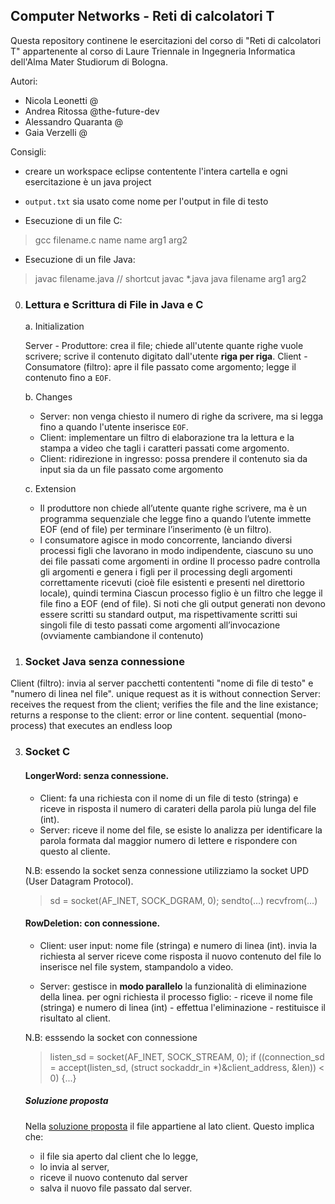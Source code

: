 ## Computer Networks - Reti di calcolatori T
Questa repository continene le esercitazioni del corso di "Reti di calcolatori T" appartenente al corso di Laure Triennale in Ingegneria Informatica dell'Alma Mater Studiorum di Bologna.

Autori:
 - Nicola Leonetti @
 - Andrea Ritossa @the-future-dev
 - Alessandro Quaranta @
 - Gaia Verzelli @

Consigli:
 - creare un workspace eclipse contentente l'intera cartella e ogni esercitazione è un java project
 - `output.txt` sia usato come nome per l'output in file di testo

- Esecuzione di un file C:
> gcc filename.c name
> name arg1 arg2

- Esecuzione di un file Java:
> javac filename.java       // shortcut javac *.java
> java filename arg1 arg2

0. ### Lettura e Scrittura di File in Java e C
    a. Initialization

    Server - Produttore: crea il file; chiede all'utente quante righe vuole scrivere; scrive il contenuto digitato dall'utente **riga per riga**.
    Client - Consumatore (filtro): apre il file passato come argomento; legge il contenuto fino a `EOF`.

    b. Changes
    - Server: non venga chiesto il numero di righe da scrivere, ma si legga fino a quando l'utente inserisce `EOF`.
    - Client: implementare un filtro di elaborazione tra la lettura e la stampa a video che tagli i caratteri passati come argomento.
    - Client: ridirezione in ingresso:
        possa prendere il contenuto sia da input
        sia da un file passato come argomento

    c. Extension
    - Il produttore non chiede all’utente quante righe scrivere, ma è un programma sequenziale che legge fino a quando l’utente immette EOF (end of file) per terminare l’inserimento (è un filtro).
    - l consumatore agisce in modo concorrente, lanciando diversi processi figli che lavorano in modo indipendente, ciascuno su uno dei file passati come argomenti in ordine Il processo padre controlla gli argomenti e genera i figli per il processing degli argomenti correttamente ricevuti (cioè file esistenti e presenti nel direttorio locale), quindi termina Ciascun processo figlio è un filtro che legge il file fino a EOF (end of file). Si noti che gli output generati non devono essere scritti su standard output, ma rispettivamente scritti sui singoli file di testo passati come argomenti all’invocazione (ovviamente cambiandone il contenuto)

1. ### Socket Java senza connessione
Client (filtro): invia al server pacchetti contententi "nome di file di testo" e "numero di linea nel file".
    unique request as it is without connection
Server: receives the request from the client; verifies the file and the line existance; returns a response to the client: error or line content.
    sequential (mono-process) that executes an endless loop


3. ### Socket C
    #### LongerWord: senza connessione.
    - Client: fa una richiesta con il nome di un file di testo (stringa) e riceve in risposta il numero di carateri della parola più lunga del file (int).
    - Server: riceve il nome del file, se esiste lo analizza per identificare la parola formata dal maggior numero di lettere e rispondere con questo al cliente.
    
    N.B: essendo la socket senza connessione utilizziamo la socket UPD (User Datagram Protocol).
    > sd = socket(AF_INET, SOCK_DGRAM, 0);
    > sendto(...)
    > recvfrom(...)

    #### RowDeletion: con connessione.
    - Client:
        user input: nome file (stringa) e numero di linea (int).
        invia la richiesta al server
        riceve come risposta il nuovo contenuto del file
        lo inserisce nel file system, stampandolo a video. 

    - Server:
        gestisce in **modo parallelo** la funzionalità di eliminazione della linea.
        per ogni richiesta il processo figlio:
            - riceve il nome file (stringa) e numero di linea (int)
            - effettua l'eliminazione
            - restituisce il risultato al client.

    N.B: esssendo la socket con connessione
    > listen_sd = socket(AF_INET, SOCK_STREAM, 0);
    > if ((connection_sd = accept(listen_sd, (struct sockaddr_in *)&client_address, &len)) < 0) {...}


    ##### Soluzione proposta
    Nella [soluzione proposta](./esercitazione_3/srcProp/) il file appartiene al lato client. Questo implica che:
    - il file sia aperto dal client che lo legge,
    - lo invia al server,
    - riceve il nuovo contenuto dal server
    - salva il nuovo file passato dal server.
